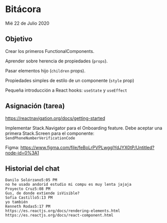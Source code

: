 # Bitácora

Mié 22 de Julio 2020

## Objetivo

Crear los primeros FunctionalComponents.

Aprender sobre herencia de propiedades (`props`).

Pasar elementos hijo (`children` props).

Propiedades simples de estilo de un componente (`style` prop)

Pequeña introducción a React hooks: `useState` y `useEffect`

## Asignación (tarea)

https://reactnavigation.org/docs/getting-started

Implementar Stack.Navigator para el Onboarding feature.
Debe aceptar una primera Stack.Screen para el componente: `SendPhoneNumberVerificationCode`

Figma: https://www.figma.com/file/feBoLrPVPLwgglYdJYX0tP/Untitled?node-id=0%3A1

## Historial del chat

```
Danilo Solórzano5:05 PM
no he usado andorid estudio mi compu es muy lenta jajaja
Proyecto Cruz5:08 PM
Gus, de donde extiende isVisible?
Sofia Castillo5:13 PM
yo también
Kenneth Rodas5:17 PM
https://es.reactjs.org/docs/rendering-elements.html
https://es.reactjs.org/docs/react-component.html
```
